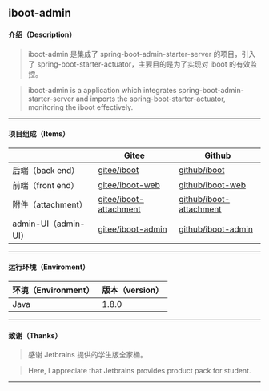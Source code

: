 ## iboot-admin

#### 介绍（Description）

> iboot-admin 是集成了 spring-boot-admin-starter-server 的项目，引入了 spring-boot-starter-actuator，主要目的是为了实现对 iboot 的有效监控。

> iboot-admin is a application which integrates spring-boot-admin-starter-server and imports the spring-boot-starter-actuator, monitoring the iboot effectively.

***

####  项目组成（Items）

|                      | Gitee                                                        | Github                                                       |
| -------------------- | ------------------------------------------------------------ | ------------------------------------------------------------ |
| 后端（back end）     | [gitee/iboot](https://gitee.com/lemonpy/iboot)               | [github/iboot](https://github.com/Zon-g/iboot)               |
| 前端（front end）    | [gitee/iboot-web](https://gitee.com/lemonpy/iboot-web)       | [github/iboot-web](https://github.com/Zon-g/iboot-web)       |
| 附件（attachment）   | [gitee/iboot-attachment](https://gitee.com/lemonpy/iboot-attachment) | [github/iboot-attachment](https://github.com/Zon-g/iboot-attachment) |
| admin-UI（admin-UI） | [gitee/iboot-admin](https://gitee.com/lemonpy/iboot-admin)   | [github/iboot-admin](https://github.com/Zon-g/iboot-admin)   |

***

#### 运行环境（Enviroment）

| 环境（Environment） | 版本（version） |
| ------------------- | --------------- |
| Java                | 1.8.0           |

***

####  致谢（Thanks）

> 感谢 Jetbrains 提供的学生版全家桶。

> Here, I appreciate that Jetbrains provides product pack for student.

***